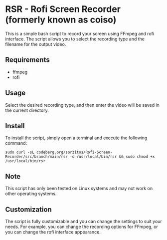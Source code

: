# RSR - Rofi Screen Recorder (formerly known as coiso)

This is a simple bash script to record your screen using FFmpeg and rofi interface. The script allows you to select the recording type and the filename for the output video.

## Requirements
- ffmpeg
- rofi

## Usage

Select the desired recording type, and then enter the video will be saved in the current directory.

## Install
To install the script, simply open a terminal and execute the following command:

```
sudo curl -sL codeberg.org/sorzitos/Rofi-Screen-Recorder/src/branch/main/rsr -o /usr/local/bin/rsr && sudo chmod +x /usr/local/bin/rsr
```

## Note
This script has only been tested on Linux systems and may not work on other operating systems.

## Customization
The script is fully customizable and you can change the settings to suit your needs. For example, you can change the recording options for FFmpeg, or you can change the rofi interface appearance.
